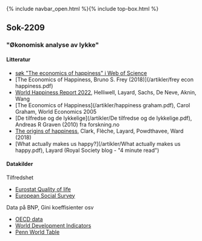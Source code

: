 {% include navbar_open.html %}{% include top-box.html %}

## Sok-2209

### "Økonomisk analyse av lykke"

#### Litteratur
- [søk "The economics of happiness" i Web of Science](https://www-webofscience-com.mime.uit.no/wos/woscc/summary/090a4d61-4246-450c-bff2-07942a44cc13-69cbf320/relevance/1)
- [The Economics of Happiness, Bruno S. Frey (2018)](/artikler/frey econ happiness.pdf)
- [World Happiness Report 2022](/artikler/WHR+22.pdf), Helliwell, Layard, Sachs, De Neve, Aknin, Wang
- [The Economics of Happiness](/artikler/happiness graham.pdf), Carol Graham, World Economics 2005
- [De tilfredse og de lykkelige](/artikler/De tilfredse og de lykkelige.pdf), Andreas R Graven (2010) fra forskning.no
- [The origins of happiness](https://issuhub.com/view/index/13813), Clark, Flèche, Layard, Powdthavee, Ward (2018)
- [What actually makes us happy?](/artikler/What actually makes us happy.pdf), Layard (Royal Society blog - "4 minute read")


#### Datakilder

Tilfredshet        

- [Eurostat Quality of life](https://ec.europa.eu/eurostat/web/quality-of-life/overview)
- [European Social Survey](https://www.europeansocialsurvey.org/data/)

Data på BNP, Gini koeffisienter osv        

- [OECD data](https://data.oecd.org/) 
- [World Development Indicators](https://databank.worldbank.org/source/world-development-indicators)
- [Penn World Table](https://www.rug.nl/ggdc/productivity/pwt/?lang=en)
